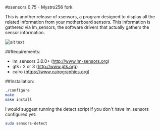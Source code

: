 #xsensors 0.75 - Mystro256 fork

This is another release of xsensors, a program designed to display all
the related information from your motherboard sensors.  This information is
gathered via lm_sensors, the software drivers that actually gathers the 
sensor information.

![alt text](https://github.com/Mystro256/xsensors/raw/master/screenshot.png "Screenshot")

##Requirements:
- lm_sensors 3.0.0+ (http://www.lm-sensors.org)
- gtk+ 2 or 3 (http://www.gtk.org)
- cairo (https://www.cairographics.org)

##Installation:
```sh
./configure
make
make install
```

I would suggest running the detect script if you don't have lm_sensors
configured yet:
```sh
sudo sensors-detect
```
